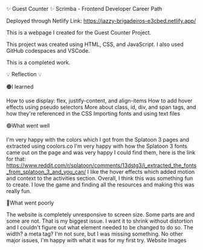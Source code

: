 ✨ Guest Counter ✨ Scrimba - Frontend Developer Career Path

Deployed through Netlify Link: https://jazzy-brigadeiros-e3cbed.netlify.app/

This is a webpage I created for the Guest Counter Project. 

This project was created using HTML, CSS, and JavaScript. I also used GitHub codespaces and VSCode.

This is a completed work.


💡 Reflection 💡

🟠I learned

How to use display: flex, justify-content, and align-items
How to add hover effects using pseudo selectors
More about class, id, div, and span tags, and how they're referenced in the CSS
Importing fonts and using text files

🟢What went well

I'm very happy with the colors which I got from the Splatoon 3 pages and extracted using coolors.co
I'm very happy with how the Splatoon 3 fonts came out on the page and was very happy I could find them, here is the link for that: https://www.reddit.com/r/splatoon/comments/13dstg3/i_extracted_the_fonts_from_splatoon_3_and_you_can/
I like the hover effects which added motion and context to the activities section.
Overall, I think this was something fun to create. I love the game and finding all the resources and making this was really fun.

🔴What went poorly

The website is completely unresponsive to screen size. Some parts are and some are not. That is my biggest issue. I want it to shrink without distortion and I couldn't figure out what element needed to be changed to do so. The width? a meta tag? I'm not sure, but I was missing something.
No other major issues, I'm happy with what it was for my first try.
Website Images
